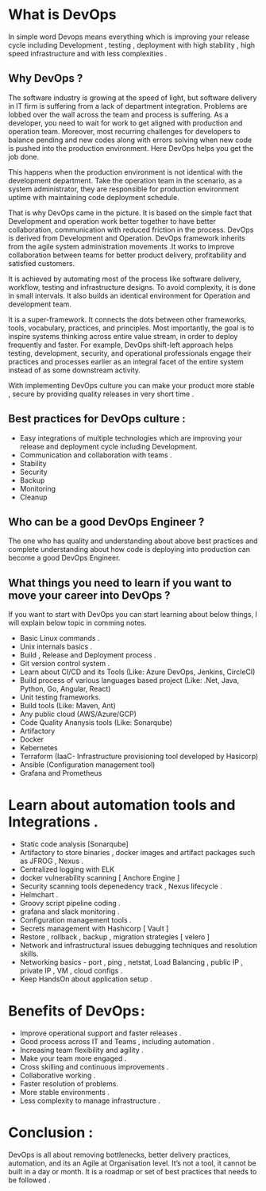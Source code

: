 # What is DevOps
In simple word Devops means everything which is improving your release cycle including Development , testing , deployment with high stability , high speed infrastructure and with less complexities .

## Why DevOps ?
The software industry is growing at the speed of light, but software delivery in IT firm is suffering from a lack of department integration. Problems are lobbed over the wall across the team and process is suffering. As a developer, you need to wait for work to get aligned with production and operation team. Moreover, most recurring challenges for developers to balance pending and new codes along with errors solving when new code is pushed into the production environment. Here DevOps helps you get the job done.

This happens when the production environment is not identical with the development department. Take the operation team in the scenario, as a system administrator, they are responsible for production environment uptime with maintaining code deployment schedule.

That is why DevOps came in the picture. It is based on the simple fact that Development and operation work better together to have better collaboration, communication with reduced friction in the process. DevOps is derived from Development and Operation. DevOps framework inherits from the agile system administration movements .It works to improve collaboration between teams for better product delivery, profitability and satisfied customers.

It is achieved by automating most of the process like software delivery, workflow, testing and infrastructure designs. To avoid complexity, it is done in small intervals. It also builds an identical environment for Operation and development team.

It is a super-framework. It connects the dots between other frameworks, tools, vocabulary, practices, and principles. Most importantly, the goal is to inspire systems thinking across entire value stream, in order to deploy frequently and faster. For example, DevOps shift-left approach helps testing, development, security, and operational professionals engage their practices and processes earlier as an integral facet of the entire system instead of as some downstream activity.

With implementing DevOps culture you can make your product more stable , secure by providing quality releases in very short time .

## Best practices for DevOps culture :
* Easy integrations of multiple technologies which are improving your release and deployment cycle including Development. 
* Communication and collaboration with teams .
* Stability
* Security
* Backup
* Monitoring
* Cleanup

## Who can be a good DevOps Engineer ?
The one who has quality and understanding about above best practices and complete understanding about how code is deploying into production can become a good DevOps Engineer.

## What things you need to learn if you want to move your career into DevOps ?
If you want to start with DevOps you can start learning about below things, I will explain below topic in comming notes.
* Basic Linux commands .
* Unix internals basics .
* Build , Release and Deployment process .
* Git version control system .
* Learn about CI/CD and its Tools (Like: Azure DevOps, Jenkins, CircleCI)
* Build process of various languages based project (Like: .Net, Java, Python, Go, Angular, React)
* Unit testing frameworks.
* Build tools (Like: Maven, Ant)
* Any public cloud (AWS/Azure/GCP)
* Code Quality Ananysis tools (Like: Sonarqube)
* Artifactory
* Docker
* Kebernetes
* Terraform (IaaC- Infrastructure provisioning tool developed by Hasicorp)
* Ansible (Configuration management tool)
* Grafana and Prometheus

# Learn about automation tools and Integrations .
* Static code analysis [Sonarqube]
* Artifactory to store binaries , docker images and artifact packages such as JFROG , Nexus .
* Centralized logging with ELK
* docker vulnerability scanning [ Anchore Engine ]
* Security scanning tools depenedency track , Nexus lifecycle .
* Helmchart .
* Groovy script pipeline coding .
* grafana and slack monitoring .
* Configuration management tools .
* Secrets management with Hashicorp [ Vault ]
* Restore , rollback , backup , migration strategies [ velero ]
* Network and infrastructural issues debugging techniques and resolution skills.
* Networking basics - port , ping , netstat, Load Balancing , public IP , private IP , VM , cloud configs .
* Keep HandsOn about application setup .

# Benefits of DevOps :
* Improve operational support and faster releases .
* Good process across IT and Teams , including automation .
* Increasing team flexibility and agility .
* Make your team more engaged .
* Cross skilling and continuous improvements .
* Collaborative working .
* Faster resolution of problems.
* More stable environments .
* Less complexity to manage infrastructure .

# Conclusion :
DevOps is all about removing bottlenecks, better delivery practices, automation, and its an Agile at Organisation level. It’s not a tool, it cannot be built in a day or month. It is a roadmap or set of best practices that needs to be followed .
